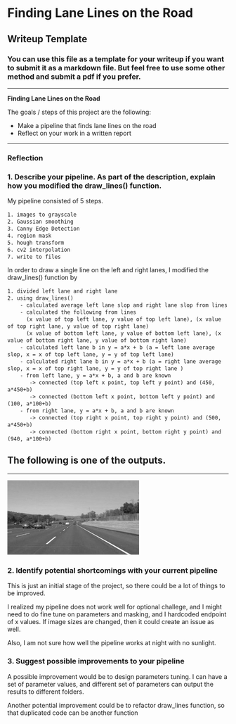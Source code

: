 # **Finding Lane Lines on the Road** 

## Writeup Template

### You can use this file as a template for your writeup if you want to submit it as a markdown file. But feel free to use some other method and submit a pdf if you prefer.

---

**Finding Lane Lines on the Road**

The goals / steps of this project are the following:
* Make a pipeline that finds lane lines on the road
* Reflect on your work in a written report


[//]: # (Image References)

[image1]: ./examples/grayscale.jpg "Grayscale"

---

### Reflection

### 1. Describe your pipeline. As part of the description, explain how you modified the draw_lines() function.

My pipeline consisted of 5 steps. 

    1. images to grayscale
    2. Gaussian smoothing
    3. Canny Edge Detection
    4. region mask
    5. hough transform
    6. cv2 interpolation
    7. write to files

In order to draw a single line on the left and right lanes, I modified the draw_lines() function by 

    1. divided left lane and right lane
    2. using draw_lines()
        - calculated average left lane slop and right lane slop from lines
        - calculated the following from lines
          (x value of top left lane, y value of top left lane), (x value of top right lane, y value of top right lane)
          (x value of bottom left lane, y value of bottom left lane), (x value of bottom right lane, y value of bottom right lane)
        - calculated left lane b in y = a*x + b (a = left lane average slop, x = x of top left lane, y = y of top left lane)
        - calculated right lane b in y = a*x + b (a = right lane average slop, x = x of top right lane, y = y of top right lane )
        - from left lane, y = a*x + b, a and b are known
           -> connected (top left x point, top left y point) and (450, a*450+b)
           -> connected (bottom left x point, bottom left y point) and (100, a*100+b)
        - from right lane, y = a*x + b, a and b are known
           -> connected (top right x point, top right y point) and (500, a*450+b)
           -> connected (bottom right x point, bottom right y point) and (940, a*100+b)

The following is one of the outputs.
---
[//]: # (Image References)
[image1]: ./test_images_output/solidWhiteRight.jpg "output"
---
![alt text][image1]

### 2. Identify potential shortcomings with your current pipeline

This is just an initial stage of the project, so there could be a lot of things to be improved.

I realized my pipeline does not work well for optional challege, and I might need to do fine tune on parameters and masking, and I hardcoded endpoint of x values. If image sizes are changed, then it could create an issue as well.

Also, I am not sure how well the pipeline works at night with no sunlight.

### 3. Suggest possible improvements to your pipeline

A possible improvement would be to design parameters tuning. I can have a set of parameter values, and different set of parameters can output the results to different folders.

Another potential improvement could be to refactor draw_lines function, so that duplicated code can be another function 

